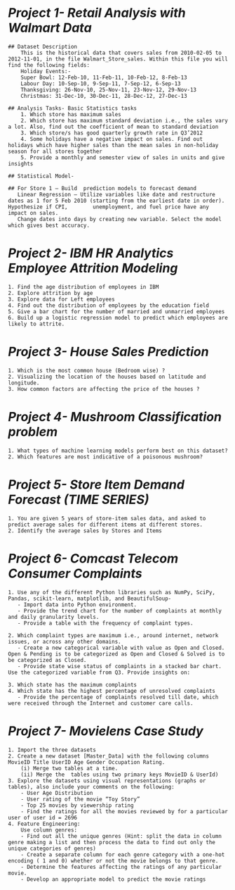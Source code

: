 # *Project 1- Retail Analysis with Walmart Data*

    ## Dataset Description
        This is the historical data that covers sales from 2010-02-05 to 2012-11-01, in the file Walmart_Store_sales. Within this file you will find the following fields:
        Holiday Events:-
        Super Bowl: 12-Feb-10, 11-Feb-11, 10-Feb-12, 8-Feb-13
        Labour Day: 10-Sep-10, 9-Sep-11, 7-Sep-12, 6-Sep-13
        Thanksgiving: 26-Nov-10, 25-Nov-11, 23-Nov-12, 29-Nov-13
        Christmas: 31-Dec-10, 30-Dec-11, 28-Dec-12, 27-Dec-13
    
    ## Analysis Tasks- Basic Statistics tasks
        1. Which store has maximum sales
        2. Which store has maximum standard deviation i.e., the sales vary a lot. Also, find out the coefficient of mean to standard deviation
        3. Which store/s has good quarterly growth rate in Q3’2012
        4. Some holidays have a negative impact on sales. Find out holidays which have higher sales than the mean sales in non-holiday season for all stores together
        5. Provide a monthly and semester view of sales in units and give insights

    ## Statistical Model-

    ## For Store 1 – Build  prediction models to forecast demand
       Linear Regression – Utilize variables like date and restructure dates as 1 for 5 Feb 2010 (starting from the earliest date in order). Hypothesize if CPI,        unemployment, and fuel price have any impact on sales.
       Change dates into days by creating new variable. Select the model which gives best accuracy.

# *Project 2- IBM HR Analytics Employee Attrition Modeling*
    1. Find the age distribution of employees in IBM
    2. Explore attrition by age
    3. Explore data for Left employees
    4. Find out the distribution of employees by the education field
    5. Give a bar chart for the number of married and unmarried employees
    6. Build up a logistic regression model to predict which employees are likely to attrite.

# *Project 3- House Sales Prediction*
    1. Which is the most common house (Bedroom wise) ?
    2. Visualizing the location of the houses based on latitude and longitude.
    3. How common factors are affecting the price of the houses ?

# *Project 4- Mushroom Classification problem*
    1. What types of machine learning models perform best on this dataset?
    2. Which features are most indicative of a poisonous mushroom?

# *Project 5- Store Item Demand Forecast (TIME SERIES)*
    1. You are given 5 years of store-item sales data, and asked to predict average sales for different items at different stores.
    2. Identify the average sales by Stores and Items
  
# *Project 6- Comcast Telecom Consumer Complaints*
    1. Use any of the different Python libraries such as NumPy, SciPy, Pandas, scikit-learn, matplotlib, and BeautifulSoup-
       - Import data into Python environment.
       - Provide the trend chart for the number of complaints at monthly and daily granularity levels.
       - Provide a table with the frequency of complaint types.

    2. Which complaint types are maximum i.e., around internet, network issues, or across any other domains.
       - Create a new categorical variable with value as Open and Closed. Open & Pending is to be categorized as Open and Closed & Solved is to be categorized as Closed.
       - Provide state wise status of complaints in a stacked bar chart. Use the categorized variable from Q3. Provide insights on:

    3. Which state has the maximum complaints
    4. Which state has the highest percentage of unresolved complaints
       - Provide the percentage of complaints resolved till date, which were received through the Internet and customer care calls.
 
 # *Project 7- Movielens Case Study*
    1. Import the three datasets
    2. Create a new dataset [Master_Data] with the following columns MovieID Title UserID Age Gender Occupation Rating. 
        (i) Merge two tables at a time. 
        (ii) Merge the  tables using two primary keys MovieID & UserId)
    3. Explore the datasets using visual representations (graphs or tables), also include your comments on the following:
        - User Age Distribution
        - User rating of the movie “Toy Story”
        - Top 25 movies by viewership rating
        - Find the ratings for all the movies reviewed by for a particular user of user id = 2696
    4. Feature Engineering:
        Use column genres:
        - Find out all the unique genres (Hint: split the data in column genre making a list and then process the data to find out only the unique categories of genres)
        - Create a separate column for each genre category with a one-hot encoding ( 1 and 0) whether or not the movie belongs to that genre. 
        - Determine the features affecting the ratings of any particular movie.
        - Develop an appropriate model to predict the movie ratings
 
   
